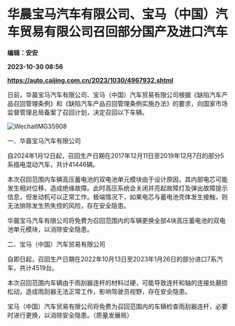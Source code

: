 # 华晨宝马汽车有限公司、宝马（中国）汽车贸易有限公司召回部分国产及进口汽车
**编辑：安安**

**2023-10-30 08:56**

**https://auto.caijing.com.cn/2023/1030/4967932.shtml**

日前，华晨宝马汽车有限公司、宝马（中国）汽车贸易有限公司根据《缺陷汽车产品召回管理条例》和《缺陷汽车产品召回管理条例实施办法》的要求，向国家市场监督管理总局备案了召回计划，决定召回以下车辆。

![WechatIMG35908](https://img3.caijing.com.cn/2023/1030/1698654499995.jpg)

一、华晨宝马汽车有限公司

自2024年1月12日起，召回生产日期在2017年12月11日至2019年12月7日的部分5系插电混动汽车，共计41446辆。

本次召回范围内车辆高压蓄电池的双电池单元模块由于设计原因，其内部电芯可能发生相对位移，造成绝缘故障。此时高压系统会关闭并亮起故障灯及弹出故障提示信息，但发动机可以正常工作。极端情况下，如果电芯与蓄电池壳体发生接触，则无法排除发生热失控的风险，存在安全隐患。

华晨宝马汽车有限公司将免费为召回范围内的车辆更换全部4块高压蓄电池的双电池单元模块，以消除安全隐患。

二、宝马（中国）汽车贸易有限公司

自即日起，召回生产日期在2022年10月13日至2023年1月26日的部分进口7系汽车，共计4519台。

本次召回范围内车辆由于雨刮器连杆的材料过硬，可能导致连杆和轴的连接处磨损松动，造成雨刮器无法正常工作，影响驾驶员视野，存在安全隐患。

宝马（中国）汽车贸易有限公司将免费为召回范围内的车辆检查雨刮器连杆，必要时进行更换，以消除安全隐患。（质量发展局）